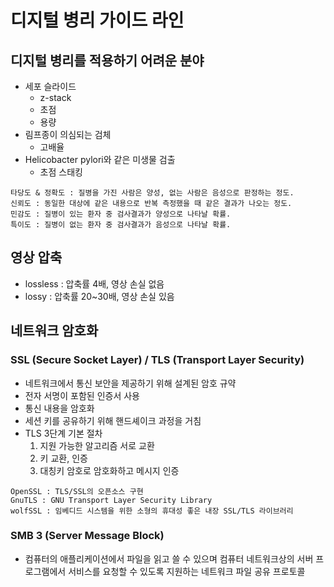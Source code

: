 # 디지털 병리 가이드 라인

## 디지털 병리를 적용하기 어려운 분야
+ 세포 슬라이드
  + z-stack 
  + 초점
  + 용량
+ 림프종이 의심되는 검체
  + 고배율
+ Helicobacter pylori와 같은 미생물 검출
  + 초점 스태킹

```
타당도 & 정확도 : 질병을 가진 사람은 양성, 없는 사람은 음성으로 판정하는 정도.  
신뢰도 : 동일한 대상에 같은 내용으로 반복 측정했을 때 같은 결과가 나오는 정도.
민감도 : 질병이 있는 환자 중 검사결과가 양성으로 나타날 확률.  
특이도 : 질병이 없는 환자 중 검사결과가 음성으로 나타날 확률.  
```


## 영상 압축
+ lossless : 압축률 4배, 영상 손실 없음
+ lossy : 압축률 20~30배, 영상 손실 있음

## 네트워크 암호화
### SSL (Secure Socket Layer) / TLS (Transport Layer Security)
+ 네트워크에서 통신 보안을 제공하기 위해 설계된 암호 규약
+ 전자 서명이 포함된 인증서 사용
+ 통신 내용을 암호화
+ 세션 키를 공유하기 위해 핸드셰이크 과정을 거침
+ TLS 3단계 기본 절차  
    1. 지원 가능한 알고리즘 서로 교환
    2. 키 교환, 인증
    3. 대칭키 암호로 암호화하고 메시지 인증

```
OpenSSL : TLS/SSL의 오픈소스 구현
GnuTLS : GNU Transport Layer Security Library 
wolfSSL : 임베디드 시스템을 위한 소형의 휴대성 좋은 내장 SSL/TLS 라이브러리
```


### SMB 3 (Server Message Block)
+ 컴퓨터의 애플리케이션에서 파일을 읽고 쓸 수 있으며 컴퓨터 네트워크상의 서버 프로그램에서 서비스를 요청할 수 있도록 지원하는 네트워크 파일 공유 프로토콜



